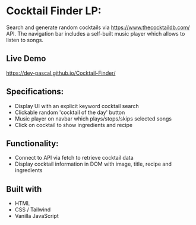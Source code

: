 # Cocktail Finder LP:

Search and generate random cocktails via https://www.thecocktaildb.com/ API. The navigation bar includes a self-built music player which allows to listen to songs.

## Live Demo
https://dev-pascal.github.io/Cocktail-Finder/

## Specifications:
* Display UI with an explicit keyword cocktail search
* Clickable random 'cocktail of the day' button
* Music player on navbar which plays/stops/skips selected songs
* Click on cocktail to show ingredients and recipe

## Functionality:
* Connect to API via fetch to retrieve cocktail data
* Display cocktail information in DOM with image, title, recipe and ingredients

## Built with
* HTML
* CSS / Tailwind
* Vanilla JavaScript
